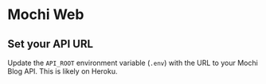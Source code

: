 # Mochi Web

## Set your API URL
Update the `API_ROOT` environment variable (`.env`) with the URL to your Mochi Blog API. This is likely on Heroku.